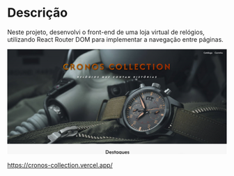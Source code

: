 # Descrição

Neste projeto, desenvolvi o front-end de uma loja virtual de relógios, utilizando React Router DOM para implementar a navegação entre páginas.

![alt text](./src/assets/cronos-collection.png)

https://cronos-collection.vercel.app/
